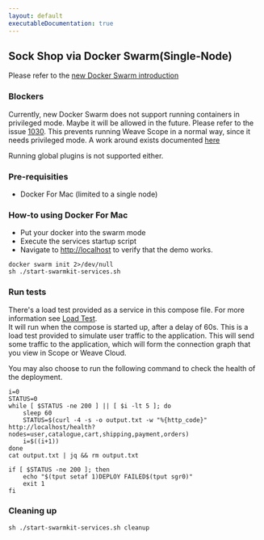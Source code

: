 ```yaml
---
layout: default
executableDocumentation: true
---
```


## Sock Shop via Docker Swarm(Single-Node)

Please refer to the [new Docker Swarm introduction](http://container-solutions.com/hail-new-docker-swarm/)

### Blockers

Currently, new Docker Swarm does not support running containers in privileged mode.
Maybe it will be allowed in the future.
Please refer to the issue [1030](https://github.com/docker/swarmkit/issues/1030#issuecomment-232299819).
This prevents running Weave Scope in a normal way, since it needs privileged mode.
A work around exists documented [here](https://github.com/weaveworks/scope-global-swarm-service)

Running global plugins is not supported either.

### Pre-requisities

* Docker For Mac (limited to a single node)

### How-to using Docker For Mac

* Put your docker into the swarm mode
* Execute the services startup script
* Navigate to <a href="http://localhost" target="_blank">http://localhost</a> to verify that the demo works.

<!-- deploy-test-start pre-install -->

    docker swarm init 2>/dev/null
    sh ./start-swarmkit-services.sh

<!-- deploy-test-end -->

### Run tests

There's a load test provided as a service in this compose file. For more information see [Load Test](#loadtest).  
It will run when the compose is started up, after a delay of 60s. This is a load test provided to simulate user traffic to the application.
This will send some traffic to the application, which will form the connection graph that you view in Scope or Weave Cloud. 

You may also choose to run the following command to check the health of the deployment.

<!-- deploy-test-start run-tests -->

    i=0
    STATUS=0
    while [ $STATUS -ne 200 ] || [ $i -lt 5 ]; do
        sleep 60
        STATUS=$(curl -4 -s -o output.txt -w "%{http_code}" http://localhost/health?nodes=user,catalogue,cart,shipping,payment,orders)
        i=$((i+1))
    done
    cat output.txt | jq && rm output.txt

    if [ $STATUS -ne 200 ]; then
        echo "$(tput setaf 1)DEPLOY FAILED$(tput sgr0)"
        exit 1
    fi

<!-- deploy-test-end -->

### Cleaning up

<!-- deploy-test-start destroy-infrastructure -->

    sh ./start-swarmkit-services.sh cleanup

<!-- deploy-test-end -->
